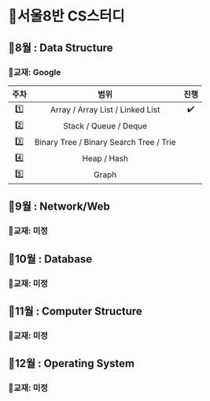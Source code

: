 # :memo:서울8반 CS스터디 

## :calendar:8월 : Data Structure
### :book:교재: Google

| 주차 | 범위  | 진행  |
|:---:|:---:|:---:|
| :one: | Array / Array List / Linked List  | :heavy_check_mark:  |
| :two: | Stack / Queue / Deque  |   |
| :three: | Binary Tree / Binary Search Tree / Trie  |   |
| :four: | Heap / Hash  |   |
| :five: | Graph  |   |


## :calendar:9월 : Network/Web
### :book:교재: 미정

## :calendar:10월 : Database
### :book:교재: 미정

## :calendar:11월 : Computer Structure
### :book:교재: 미정

## :calendar:12월 : Operating System
### :book:교재: 미정
